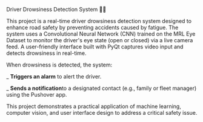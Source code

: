 Driver Drowsiness Detection System 🚗💤

This project is a real-time driver drowsiness detection system designed to enhance road safety by preventing accidents caused by fatigue. The system uses a Convolutional Neural Network (CNN) trained on the MRL Eye Dataset to monitor the driver's eye state (open or closed) via a live camera feed. A user-friendly interface built with PyQt captures video input and detects drowsiness in real-time.

When drowsiness is detected, the system:

_ **Triggers an alarm** to alert the driver.

_ **Sends a notification**to a designated contact (e.g., family or fleet manager) using the Pushover app.

This project demonstrates a practical application of machine learning, computer vision, and user interface design to address a critical safety issue.
